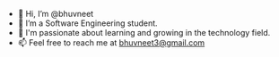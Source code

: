 - 👋 Hi, I’m @bhuvneet
- 🌱 I’m a Software Engineering student.
- 👀 I'm passionate about learning and growing in the technology field.
- 📫 Feel free to reach me at bhuvneet3@gmail.com

<!---
bhuvneet/bhuvneet is a ✨ special ✨ repository because its `README.md` (this file) appears on your GitHub profile.
You can click the Preview link to take a look at your changes.
--->
